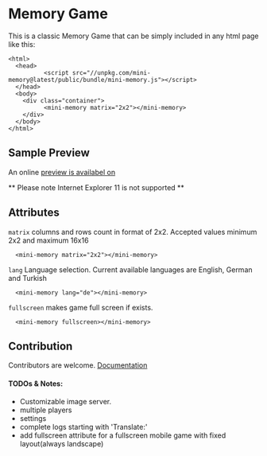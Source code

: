# Memory Game

This is a classic Memory Game that can be simply included in any html page like this:

    <html>
      <head>
        	  <script src="//unpkg.com/mini-memory@latest/public/bundle/mini-memory.js"></script>
      </head>
      <body>
        <div class="container">
              <mini-memory matrix="2x2"></mini-memory>
        </div>
      </body>
    </html>

## Sample Preview

An online [preview is availabel on][sample-preview]

** Please note Internet Explorer 11 is not supported **

## Attributes

`matrix` columns and rows count in format of 2x2. Accepted values minimum 2x2 and maximum 16x16

      <mini-memory matrix="2x2"></mini-memory>

`lang` Language selection. Current available languages are English, German and Turkish

      <mini-memory lang="de"></mini-memory>

`fullscreen` makes game full screen if exists.

      <mini-memory fullscreen></mini-memory>
## Contribution

Contributors are welcome. [Documentation][docs]
#### TODOs & Notes:

- Customizable image server.
- multiple players
- settings
- complete logs starting with 'Translate:'
- add fullscreen attribute for a fullscreen mobile game with fixed layout(always landscape)

[sample-preview]: http://www.emresakarya.com/mini-memory
[docs]:https://softberry.github.io/memory-game/
